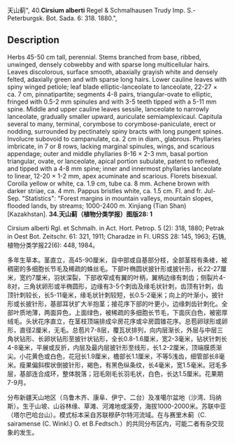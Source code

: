 天山蓟",
40.**Cirsium alberti** Regel & Schmalhausen Trudy Imp. S.-Peterburgsk. Bot. Sada. 6: 318. 1880.",

## Description
Herbs 45-50 cm tall, perennial. Stems branched from base, ribbed, unwinged, densely cobwebby and with sparse long multicellular hairs. Leaves discolorous, surface smooth, abaxially grayish white and densely felted, adaxially green and with sparse long hairs. Lower cauline leaves with spiny winged petiole; leaf blade elliptic-lanceolate to lanceolate, 22-27 × ca. 7 cm, pinnatipartite; segments 4-8 pairs, triangular-ovate to elliptic, fringed with 0.5-2 mm spinules and with 3-5 teeth tipped with a 5-11 mm spine. Middle and upper cauline leaves sessile, lanceolate to narrowly lanceolate, gradually smaller upward, auriculate semiamplexicaul. Capitula several to many, terminal, corymbose to corymbose-paniculate, erect or nodding, surrounded by pectinately spiny bracts with long pungent spines. Involucre subovoid to campanulate, ca. 2 cm in diam., glabrous. Phyllaries imbricate, in 7 or 8 rows, lacking marginal spinules, wings, and scarious appendage; outer and middle phyllaries 8-16 × 2-3 mm, basal portion triangular, ovate, or lanceolate, apical portion subulate, patent to reflexed, and tipped with a 4-8 mm spine; inner and innermost phyllaries lanceolate to linear, 12-20 × 1-2 mm, apex acuminate and scarious. Florets bisexual. Corolla yellow or white, ca. 1.9 cm, tube ca. 8 mm. Achene brown with darker striae, ca. 4 mm. Pappus bristles white, ca. 1.5 cm. Fl. and fr. Jul-Sep.
  "Statistics": "Forest margins in mountain valleys, mountain slopes, flooded lands, by streams; 1000-2400 m. Xinjiang (Tian Shan) [Kazakhstan].
**34.天山蓟（植物分类学报）图版28: 1**

Cirsium alberti Rgl. et Schmalh. in Act. Hort. Petrop. 5 (2): 318, 1880; Petrak in Oest Bot. Zeitschr. 61: 321, 1911; Charadze in Fl. URSS 28: 145, 1963; 石铸, 植物分类学报22(6): 448, 1984。

多年生草本。茎直立，高45-90厘米，自中部或自基部分枝，全部茎枝有条棱，被稠密的多细胞长节毛及稀疏的蛛丝毛。下部叶椭圆状披针形或披针形，长22-27厘米，宽约7厘米，羽状深裂，下部收窄成有翼的叶柄，翼柄边缘有刺齿；侧裂片4-8对，三角状卵形或半椭圆形，边缘有3-5个刺齿及缘毛状针刺，齿顶有针刺，齿顶针刺较长，长5-11毫米，缘毛状针刺较短，长0.5-2毫米；向上的叶渐小，披针形或长披针形，基部耳状扩大半抱茎；接花序下部的叶更小，边缘刺齿针刺化。全部叶质地薄，两面异色，上面绿色，被稀疏的多细胞长节毛，下面灰白色，被密厚绒毛。头状花序直立，在茎枝顶端排成伞房花序或伞房圆锥花序。总苞卵球形或卵形，直径2厘米，无毛。总苞片7-8层，覆瓦状排列，向内层渐长，外层与中层三角状钻形、长卵状钻形至披针状钻形，全长0.8-1.6厘米，宽2-3毫米，钻状针刺长4-8毫米，平展或反折，内层及最内层披针形至线形，长1.2-2厘米，顶端膜质渐尖。小花黄色或白色，花冠长1.9厘米，檐部长1.1厘米，不等5浅齿，细管部长8毫米。瘦果偏斜楔状倒披针形，褐色，有黑色纵条纹，长4毫米，宽1.5毫米。冠毛多层，基部连合成环，整体脱落；冠毛刚毛长羽毛状，白色，长达1.5厘米。花果期7-9月。

分布新疆天山地区（乌鲁木齐、康阜、伊宁、二台）及准噶尔盆地（沙湾、玛纳斯）。生于山坡、山谷林缘、草滩、河滩地或溪旁，海拔1000-2000米。苏联中亚（塔尔巴哈台山）。模式标本采自苏联穆萨尔特河流域。在与赛里木蓟（C. sairamense (C. Winkl.) O. et B.Fedtsch.）的共同分布区内，可能二者有杂交现象的发生。
